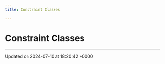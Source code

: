 ```yaml
---
title: Constraint Classes

---
```


# Constraint Classes








-------------------------------

Updated on 2024-07-10 at 18:20:42 +0000
